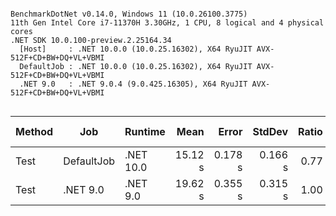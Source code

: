 ```

BenchmarkDotNet v0.14.0, Windows 11 (10.0.26100.3775)
11th Gen Intel Core i7-11370H 3.30GHz, 1 CPU, 8 logical and 4 physical cores
.NET SDK 10.0.100-preview.2.25164.34
  [Host]     : .NET 10.0.0 (10.0.25.16302), X64 RyuJIT AVX-512F+CD+BW+DQ+VL+VBMI
  DefaultJob : .NET 10.0.0 (10.0.25.16302), X64 RyuJIT AVX-512F+CD+BW+DQ+VL+VBMI
  .NET 9.0   : .NET 9.0.4 (9.0.425.16305), X64 RyuJIT AVX-512F+CD+BW+DQ+VL+VBMI


```
| Method | Job        | Runtime   | Mean    | Error   | StdDev  | Ratio | RatioSD | Gen0      | Gen1      | Gen2      | Allocated  | Alloc Ratio |
|------- |----------- |---------- |--------:|--------:|--------:|------:|--------:|----------:|----------:|----------:|-----------:|------------:|
| Test   | DefaultJob | .NET 10.0 | 15.12 s | 0.178 s | 0.166 s |  0.77 |    0.01 | 6000.0000 | 6000.0000 | 6000.0000 | 1023.89 MB |        0.25 |
| Test   | .NET 9.0   | .NET 9.0  | 19.62 s | 0.355 s | 0.315 s |  1.00 |    0.02 | 8000.0000 | 8000.0000 | 8000.0000 | 4096.83 MB |        1.00 |
